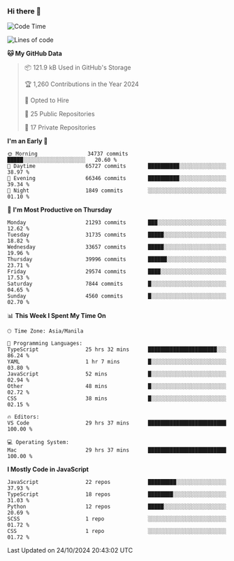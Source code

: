 ### Hi there 👋

<!--START_SECTION:waka-->
![Code Time](http://img.shields.io/badge/Code%20Time-1%2C237%20hrs%2027%20mins-blue)

![Lines of code](https://img.shields.io/badge/From%20Hello%20World%20I%27ve%20Written-67.3%20million%20lines%20of%20code-blue)

**🐱 My GitHub Data** 

> 📦 121.9 kB Used in GitHub's Storage 
 > 
> 🏆 1,260 Contributions in the Year 2024
 > 
> 💼 Opted to Hire
 > 
> 📜 25 Public Repositories 
 > 
> 🔑 17 Private Repositories 
 > 
**I'm an Early 🐤** 

```text
🌞 Morning                34737 commits       █████░░░░░░░░░░░░░░░░░░░░   20.60 % 
🌆 Daytime                65727 commits       ██████████░░░░░░░░░░░░░░░   38.97 % 
🌃 Evening                66346 commits       ██████████░░░░░░░░░░░░░░░   39.34 % 
🌙 Night                  1849 commits        ░░░░░░░░░░░░░░░░░░░░░░░░░   01.10 % 
```
📅 **I'm Most Productive on Thursday** 

```text
Monday                   21293 commits       ███░░░░░░░░░░░░░░░░░░░░░░   12.62 % 
Tuesday                  31735 commits       █████░░░░░░░░░░░░░░░░░░░░   18.82 % 
Wednesday                33657 commits       █████░░░░░░░░░░░░░░░░░░░░   19.96 % 
Thursday                 39996 commits       ██████░░░░░░░░░░░░░░░░░░░   23.71 % 
Friday                   29574 commits       ████░░░░░░░░░░░░░░░░░░░░░   17.53 % 
Saturday                 7844 commits        █░░░░░░░░░░░░░░░░░░░░░░░░   04.65 % 
Sunday                   4560 commits        █░░░░░░░░░░░░░░░░░░░░░░░░   02.70 % 
```


📊 **This Week I Spent My Time On** 

```text
🕑︎ Time Zone: Asia/Manila

💬 Programming Languages: 
TypeScript               25 hrs 32 mins      ██████████████████████░░░   86.24 % 
YAML                     1 hr 7 mins         █░░░░░░░░░░░░░░░░░░░░░░░░   03.80 % 
JavaScript               52 mins             █░░░░░░░░░░░░░░░░░░░░░░░░   02.94 % 
Other                    48 mins             █░░░░░░░░░░░░░░░░░░░░░░░░   02.72 % 
CSS                      38 mins             █░░░░░░░░░░░░░░░░░░░░░░░░   02.15 % 

🔥 Editors: 
VS Code                  29 hrs 37 mins      █████████████████████████   100.00 % 

💻 Operating System: 
Mac                      29 hrs 37 mins      █████████████████████████   100.00 % 
```

**I Mostly Code in JavaScript** 

```text
JavaScript               22 repos            █████████░░░░░░░░░░░░░░░░   37.93 % 
TypeScript               18 repos            ████████░░░░░░░░░░░░░░░░░   31.03 % 
Python                   12 repos            █████░░░░░░░░░░░░░░░░░░░░   20.69 % 
SCSS                     1 repo              ░░░░░░░░░░░░░░░░░░░░░░░░░   01.72 % 
CSS                      1 repo              ░░░░░░░░░░░░░░░░░░░░░░░░░   01.72 % 
```




 Last Updated on 24/10/2024 20:43:02 UTC
<!--END_SECTION:waka-->
